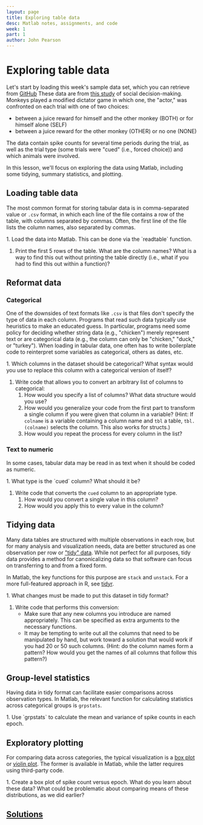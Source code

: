 ```yaml
---
layout: page
title: Exploring table data
desc: Matlab notes, assignments, and code
week: 1
part: 1
author: John Pearson
---
```

# Exploring table data
Let's start by loading this week's sample data set, which you can retrieve from [GitHub](https://media.githubusercontent.com/media/jmxpearson/matlab-neurobio/master/data/week1/dictator.csv) These data are from [this study](http://www.pnas.org/content/112/52/16012.short) of social decision-making. Monkeys played a modified dictator game in which one, the "actor," was confronted on each trial with one of two choices:

* between a juice reward for himself and the other monkey (BOTH) or for himself
alone (SELF)
* between a juice reward for the other monkey (OTHER) or no one (NONE)

The data contain spike counts for several time periods during the trial,
as well as the trial type (some trials were "cued" (i.e., forced choice))
and which animals were involved.

In this lesson, we'll focus on exploring the data using Matlab, including
some tidying, summary statistics, and plotting.

## Loading table data
The most common format for storing tabular data is in comma-separated
value or `.csv` format, in which each line of the file contains a row of
the table, with columns separated by commas. Often, the first line of the
file lists the column names, also separated by commas.

<div class="question" markdown="1">
1. Load the data into Matlab. This can be done via the `readtable` function.

1. Print the first 5 rows of the table. What are the column names? What is a way to find this out without printing the table directly (i.e., what if you had to find this out within a function)?
</div>

## Reformat data

### Categorical

One of the downsides of text formats like `.csv` is that files don't specify the type of data in each column. Programs that read such data typically use heuristics to make an educated guess. In particular, programs need some policy for deciding whether string data (e.g., "chicken") merely represent text or are categorical data (e.g., the column can only be "chicken," "duck," or "turkey"). When loading in tabular data, one often has to write boilerplate code to reinterpret some variables as categorical, others as dates, etc.

<div class="question" markdown="1">
1. Which columns in the dataset should be categorical? What syntax would you use to replace this column with a categorical version of itself?

1. Write code that allows you to convert an arbitrary list of columns to categorical:
    1. How would you specify a list of columns? What data structure would you use?
    1. How would you generalize your code from the first part to transform a single column if you were given that column in a variable? (Hint: If `colname` is a variable containing a column name and `tbl` a table, `tbl.(colname)` selects the column. This also works for structs.)
    1. How would you repeat the process for every column in the list?
</div>

### Text to numeric
In some cases, tabular data may be read in as text when it should be coded as numeric.

<div class="question" markdown="1">
1. What type is the `cued` column? What should it be?

1. Write code that converts the `cued` column to an appropriate type.
    1. How would you convert a single value in this column?
    1. How would you apply this to every value in the column? 
</div>

## Tidying data
Many data tables are structured with multiple observations in each row, but for many analysis and visualization needs, data are better structured as one observation per row or ["tidy" data](https://www.jstatsoft.org/article/view/v059i10). While not perfect for all purposes, tidy data provides a method for canonicalizing data so that software can focus on transferring to and from a fixed form.

In Matlab, the key functions for this purpose are `stack` and `unstack`. For a more full-featured approach in R, see [tidyr](https://blog.rstudio.org/2014/07/22/introducing-tidyr/).


<div class="question" markdown="1">
1. What changes must be made to put this dataset in tidy format?

1. Write code that performs this conversion:
    - Make sure that any new columns you introduce are named appropriately. This can be specified as extra arguments to the necessary functions.
    - It may be tempting to write out all the columns that need to be manipulated by hand, but work toward a solution that would work if you had 20 or 50 such columns. (Hint: do the column names form a pattern? How would you get the names of all columns that follow this pattern?)
</div>

## Group-level statistics
Having data in tidy format can facilitate easier comparisons across observation types. In Matlab, the relevant function for calculating statistics across categorical groups is `grpstats`.

<div class="question" markdown="1">
1. Use `grpstats` to calculate the mean and variance of spike counts in each epoch.
</div>

## Exploratory plotting
For comparing data across categories, the typical visualization is a [box plot](http://www.physics.csbsju.edu/stats/box2.html) or [violin plot](https://en.wikipedia.org/wiki/Violin_plot). The former is available in Matlab, while the latter requires using third-party code.


<div class="question" markdown="1">
1. Create a box plot of spike count versus epoch. What do you learn about these data? What could be problematic about comparing means of these distributions, as we did earlier?
</div>

## [Solutions](https://github.com/jmxpearson/matlab-neurobio/blob/master/week1/)
